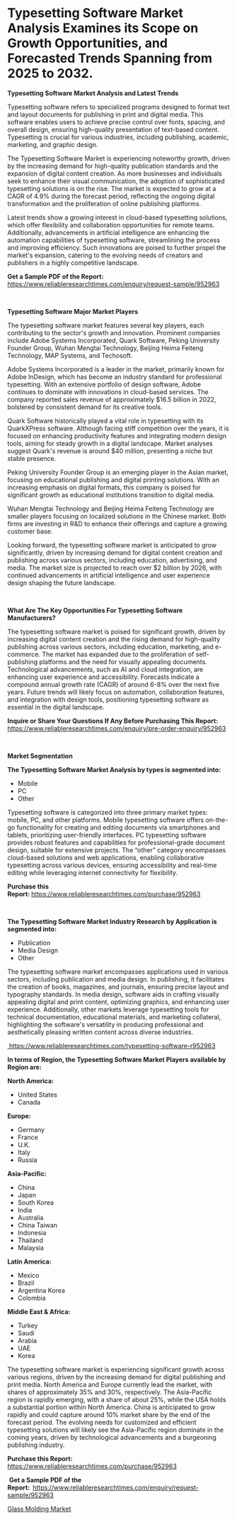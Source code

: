<p><h1>Typesetting Software Market Analysis Examines its Scope on Growth Opportunities, and Forecasted Trends Spanning from 2025 to 2032.</h1></p><p><strong>Typesetting Software Market Analysis and Latest Trends</strong></p>
<p><p>Typesetting software refers to specialized programs designed to format text and layout documents for publishing in print and digital media. This software enables users to achieve precise control over fonts, spacing, and overall design, ensuring high-quality presentation of text-based content. Typesetting is crucial for various industries, including publishing, academic, marketing, and graphic design.</p><p>The Typesetting Software Market is experiencing noteworthy growth, driven by the increasing demand for high-quality publication standards and the expansion of digital content creation. As more businesses and individuals seek to enhance their visual communication, the adoption of sophisticated typesetting solutions is on the rise. The market is expected to grow at a CAGR of 4.9% during the forecast period, reflecting the ongoing digital transformation and the proliferation of online publishing platforms.</p><p>Latest trends show a growing interest in cloud-based typesetting solutions, which offer flexibility and collaboration opportunities for remote teams. Additionally, advancements in artificial intelligence are enhancing the automation capabilities of typesetting software, streamlining the process and improving efficiency. Such innovations are poised to further propel the market's expansion, catering to the evolving needs of creators and publishers in a highly competitive landscape.</p></p>
<p><strong>Get a Sample PDF of the Report:&nbsp;</strong> <a href="https://www.reliableresearchtimes.com/enquiry/request-sample/952963?utm_campaign=3191&utm_medium=2&utm_source=Github&utm_content=ia&utm_term=06032025&utm_id=typesetting-software">https://www.reliableresearchtimes.com/enquiry/request-sample/952963</a></p>
<p>&nbsp;</p>
<p><strong>Typesetting Software Major Market Players</strong></p>
<p><p>The typesetting software market features several key players, each contributing to the sector's growth and innovation. Prominent companies include Adobe Systems Incorporated, Quark Software, Peking University Founder Group, Wuhan Mengtai Technology, Beijing Heima Feiteng Technology, MAP Systems, and Techosoft.</p><p>Adobe Systems Incorporated is a leader in the market, primarily known for Adobe InDesign, which has become an industry standard for professional typesetting. With an extensive portfolio of design software, Adobe continues to dominate with innovations in cloud-based services. The company reported sales revenue of approximately $16.5 billion in 2022, bolstered by consistent demand for its creative tools.</p><p>Quark Software historically played a vital role in typesetting with its QuarkXPress software. Although facing stiff competition over the years, it is focused on enhancing productivity features and integrating modern design tools, aiming for steady growth in a digital landscape. Market analyses suggest Quark's revenue is around $40 million, presenting a niche but stable presence.</p><p>Peking University Founder Group is an emerging player in the Asian market, focusing on educational publishing and digital printing solutions. With an increasing emphasis on digital formats, this company is poised for significant growth as educational institutions transition to digital media.</p><p>Wuhan Mengtai Technology and Beijing Heima Feiteng Technology are smaller players focusing on localized solutions in the Chinese market. Both firms are investing in R&D to enhance their offerings and capture a growing customer base.</p><p>Looking forward, the typesetting software market is anticipated to grow significantly, driven by increasing demand for digital content creation and publishing across various sectors, including education, advertising, and media. The market size is projected to reach over $2 billion by 2026, with continued advancements in artificial intelligence and user experience design shaping the future landscape.</p></p>
<p>&nbsp;</p>
<p><strong>What Are The Key Opportunities For Typesetting Software Manufacturers?</strong></p>
<p><p>The typesetting software market is poised for significant growth, driven by increasing digital content creation and the rising demand for high-quality publishing across various sectors, including education, marketing, and e-commerce. The market has expanded due to the proliferation of self-publishing platforms and the need for visually appealing documents. Technological advancements, such as AI and cloud integration, are enhancing user experience and accessibility. Forecasts indicate a compound annual growth rate (CAGR) of around 6-8% over the next five years. Future trends will likely focus on automation, collaboration features, and integration with design tools, positioning typesetting software as essential in the digital landscape.</p></p>
<p><strong>Inquire or Share Your Questions If Any Before Purchasing This Report:</strong> <a href="https://www.reliableresearchtimes.com/enquiry/pre-order-enquiry/952963?utm_campaign=3191&utm_medium=2&utm_source=Github&utm_content=ia&utm_term=06032025&utm_id=typesetting-software">https://www.reliableresearchtimes.com/enquiry/pre-order-enquiry/952963</a></p>
<p>&nbsp;</p>
<p><strong>Market Segmentation</strong></p>
<p><strong>The Typesetting Software Market Analysis by types is segmented into:</strong></p>
<p><ul><li>Mobile</li><li>PC</li><li>Other</li></ul></p>
<p><p>Typesetting software is categorized into three primary market types: mobile, PC, and other platforms. Mobile typesetting software offers on-the-go functionality for creating and editing documents via smartphones and tablets, prioritizing user-friendly interfaces. PC typesetting software provides robust features and capabilities for professional-grade document design, suitable for extensive projects. The “other” category encompasses cloud-based solutions and web applications, enabling collaborative typesetting across various devices, ensuring accessibility and real-time editing while leveraging internet connectivity for flexibility.</p></p>
<p><strong>Purchase this Report:&nbsp;</strong><a href="https://www.reliableresearchtimes.com/purchase/952963?utm_campaign=3191&utm_medium=2&utm_source=Github&utm_content=ia&utm_term=06032025&utm_id=typesetting-software">https://www.reliableresearchtimes.com/purchase/952963</a></p>
<p>&nbsp;</p>
<p><strong>The Typesetting Software Market Industry Research by Application is segmented into:</strong></p>
<p><ul><li>Publication</li><li>Media Design</li><li>Other</li></ul></p>
<p><p>The typesetting software market encompasses applications used in various sectors, including publication and media design. In publishing, it facilitates the creation of books, magazines, and journals, ensuring precise layout and typography standards. In media design, software aids in crafting visually appealing digital and print content, optimizing graphics, and enhancing user experience. Additionally, other markets leverage typesetting tools for technical documentation, educational materials, and marketing collateral, highlighting the software's versatility in producing professional and aesthetically pleasing written content across diverse industries.</p></p>
<p><a href="https://www.reliableresearchtimes.com/typesetting-software-r952963?utm_campaign=3191&utm_medium=2&utm_source=Github&utm_content=ia&utm_term=06032025&utm_id=typesetting-software">&nbsp;https://www.reliableresearchtimes.com/typesetting-software-r952963</a></p>
<p><strong>In terms of Region, the Typesetting Software Market Players available by Region are:</strong></p>
<p>
    <p> <strong> North America: </strong>
        <ul>
            <li>United States</li>
            <li>Canada</li>
        </ul>
        </p> 
    <p> <strong> Europe: </strong>
        <ul>
            <li>Germany</li>
            <li>France</li>
            <li>U.K.</li>
            <li>Italy</li>
            <li>Russia</li>
        </ul>
        </p> 
    <p> <strong> Asia-Pacific: </strong>
        <ul>
            <li>China</li>
            <li>Japan</li>
            <li>South Korea</li>
            <li>India</li>
            <li>Australia</li>
            <li>China Taiwan</li>
            <li>Indonesia</li>
            <li>Thailand</li>
            <li>Malaysia</li>
        </ul>
        </p> 
    <p> <strong> Latin America: </strong>
        <ul>
            <li>Mexico</li>
            <li>Brazil</li>
            <li>Argentina Korea</li>
            <li>Colombia</li>
        </ul>
        </p> 
    <p> <strong> Middle East & Africa: </strong>
        <ul>
            <li>Turkey</li>
            <li>Saudi</li>
            <li>Arabia</li>
            <li>UAE</li>
            <li>Korea</li>
        </ul>
    </p>
    </p>
<p><p>The typesetting software market is experiencing significant growth across various regions, driven by the increasing demand for digital publishing and print media. North America and Europe currently lead the market, with shares of approximately 35% and 30%, respectively. The Asia-Pacific region is rapidly emerging, with a share of about 25%, while the USA holds a substantial portion within North America. China is anticipated to grow rapidly and could capture around 10% market share by the end of the forecast period. The evolving needs for customized and efficient typesetting solutions will likely see the Asia-Pacific region dominate in the coming years, driven by technological advancements and a burgeoning publishing industry.</p></p>
<p><strong>Purchase this Report: </strong><a href="https://www.reliableresearchtimes.com/purchase/952963?utm_campaign=3191&utm_medium=2&utm_source=Github&utm_content=ia&utm_term=06032025&utm_id=typesetting-software">https://www.reliableresearchtimes.com/purchase/952963</a></p>
<p>&nbsp;<strong>Get a Sample PDF of the Report:&nbsp;&nbsp;</strong><a href="https://www.reliableresearchtimes.com/enquiry/request-sample/952963?utm_campaign=3191&utm_medium=2&utm_source=Github&utm_content=ia&utm_term=06032025&utm_id=typesetting-software">https://www.reliableresearchtimes.com/enquiry/request-sample/952963</a></p>
<p><strong></strong></p>
<p><p><a href="https://github.com/salodipura00/Market-Research-Report-List-1/blob/main/glass-molding-market.md?utm_campaign=3191&utm_medium=2&utm_source=Github&utm_content=ia&utm_term=06032025&utm_id=typesetting-software">Glass Molding Market</a></p></p>